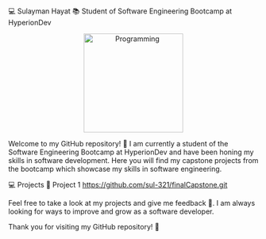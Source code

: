 💻 Sulayman Hayat
📚 Student of Software Engineering Bootcamp at HyperionDev
<p align="center">
  <img src="https://media.giphy.com/media/1BXaN0bLFVCsU/giphy.gif" alt="Programming" height="200" />
</p>
Welcome to my GitHub repository! 🎉 I am currently a student of the Software Engineering Bootcamp at HyperionDev and have been honing my skills in software development. Here you will find my capstone projects from the bootcamp which showcase my skills in software engineering.

💻 Projects
🚀 Project 1 https://github.com/sul-321/finalCapstone.git

Feel free to take a look at my projects and give me feedback 💬. I am always looking for ways to improve and grow as a software developer.

Thank you for visiting my GitHub repository! 🙌
